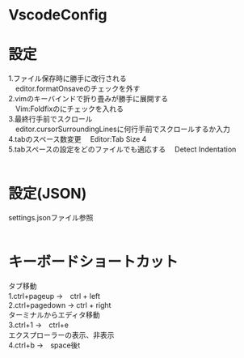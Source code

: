 # VscodeConfig<br>

# 設定<br>
1.ファイル保存時に勝手に改行される<br>
　editor.formatOnsaveのチェックを外す<br>
2.vimのキーバインドで折り畳みが勝手に展開する<br>
　Vim:Foldfixのにチェックを入れる<br>
3.最終行手前でスクロール<br>
　editor.cursorSurroundingLinesに何行手前でスクロールするか入力<br>
4.tabのスペース数変更
　Editor:Tab Size 4<br>
5.tabスペースの設定をどのファイルでも適応する
　Detect Indentation<br>
<br>
# 設定(JSON)<br>
settings.jsonファイル参照<br>
<br>
# キーボードショートカット<br>
タブ移動<br>
1.ctrl+pageup →　ctrl + left<br>
2.ctrl+pagedown → ctrl + right<br>
ターミナルからエディタ移動<br>
3.ctrl+1 →　ctrl+e<br>
エクスプローラーの表示、非表示<br>
4.ctrl+b →　space後t<br>
